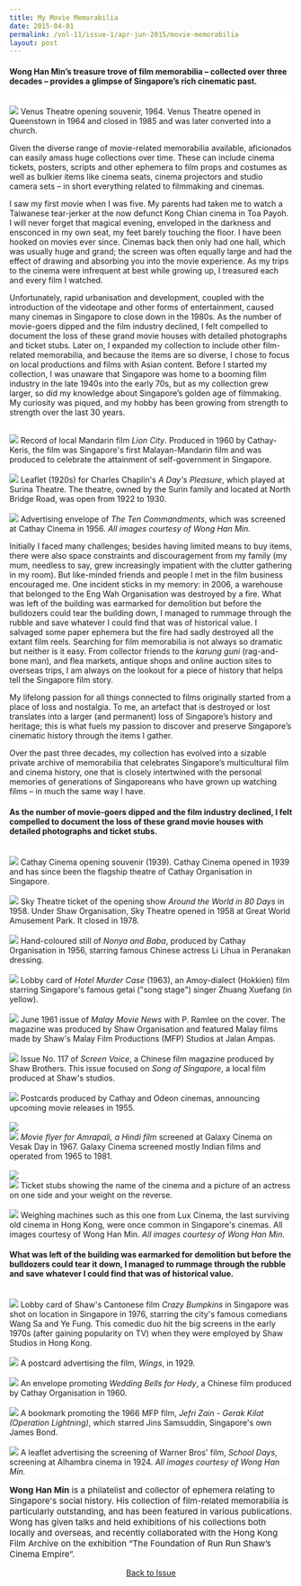 ```yaml
---
title: My Movie Memorabilia
date: 2015-04-01
permalink: /vol-11/issue-1/apr-jun-2015/movie-memorabilia
layout: post
---
```

#### **Wong Han Min**’s treasure trove of film memorabilia – collected over three decades – provides a glimpse of Singapore’s rich cinematic past.

<div style="background-color: white;">
<br/>
<img src="/images/vol-11-issue-1/moviememorabilia/Venus_Theatre.jpg">
Venus Theatre opening souvenir, 1964. Venus Theatre opened in Queenstown in 1964 and closed in 1985 and was later converted into a church.
</div>

Given the diverse range of movie-related memorabilia available, aficionados can easily amass huge collections over time. These can include cinema tickets, posters, scripts and other ephemera to film props and costumes as well as bulkier items like cinema seats, cinema projectors and studio camera sets – in short everything related to filmmaking and cinemas. 

I saw my first movie when I was five. My parents had taken me to watch a Taiwanese tear-jerker at the now defunct Kong Chian cinema in Toa Payoh. I will never forget that magical evening, enveloped in the darkness and ensconced in my own seat, my feet barely touching the floor. I have been hooked on movies ever since. Cinemas back then only had one hall, which was usually huge and grand; the screen was often equally large and had the effect of drawing and absorbing you into the movie experience. As my trips to the cinema were infrequent at best while growing up, I treasured each and every film I watched. 

Unfortunately, rapid urbanisation and development, coupled with the introduction of the videotape and other forms of entertainment, caused many cinemas in Singapore to close down in the 1980s. As the number of movie-goers dipped and the film industry declined, I felt compelled to document the loss of these grand movie houses with detailed photographs and ticket stubs. Later on, I expanded my collection to include other film-related memorabilia, and because the items are so diverse, I chose to focus on local productions and films with Asian content. Before I started my collection, I was unaware that Singapore was home to a booming film industry in the late 1940s into the early 70s, but as my collection grew larger, so did my knowledge about Singapore’s golden age of filmmaking. My curiosity was piqued, and my hobby has been growing from strength to strength over the last 30 years. 

<div style="background-color: white;">
<br/>
<img src="/images/vol-11-issue-1/moviememorabilia/Lion_City.jpg">
Record of local Mandarin film <i>Lion City</i>. Produced in 1960 by Cathay-Keris, the film was Singapore's first Malayan-Mandarin film and was produced to celebrate the attainment of self-government in Singapore.
</div>

<div style="background-color: white;">
<br/>
<img src="/images/vol-11-issue-1/moviememorabilia/Leaflet.jpg">
Leaflet (1920s) for Charles Chaplin's <i>A Day's Pleasure</i>, which played at Surina Theatre. The theatre, owned by the Surin family and located at North Bridge Road, was open from 1922 to 1930. 
</div>

<div style="background-color: white;">
<br/>
<img src="/images/vol-11-issue-1/moviememorabilia/The_Ten_Commandments.jpg">
Advertising envelope of <i>The Ten Commandments</i>, which was screened at Cathay Cinema in 1956. <i>All images courtesy of Wong Han Min.</i>
</div>


Initially I faced many challenges; besides having limited means to buy items, there were also space constraints and discouragement from my family (my mum, needless to say, grew increasingly impatient with the clutter gathering in my room). But like-minded friends and people I met in the film business encouraged me. One incident sticks in my memory: in 2006, a warehouse that belonged to the Eng Wah Organisation was destroyed by a fire. What was left of the building was earmarked for demolition but before the bulldozers could tear the building down, I managed to rummage through the rubble and save whatever I could find that was of historical value. I salvaged some paper ephemera but the fire had sadly destroyed all the extant film reels. Searching for film memorabilia is not always so dramatic but neither is it easy. From collector friends to the <i>karung guni</i> (rag-and-bone man), and flea markets, antique shops and online auction sites to overseas trips, I am always on the lookout for a piece of history that helps tell the Singapore film story. 

My lifelong passion for all things connected to films originally started from a place of loss and nostalgia. To me, an artefact that is destroyed or lost translates into a larger (and permanent) loss of Singapore’s history and heritage; this is what fuels my passion to discover and preserve Singapore’s cinematic history through the items I gather. 

Over the past three decades, my collection has evolved into a sizable private archive of memorabilia that celebrates Singapore’s multicultural film and cinema history, one that is closely intertwined with the personal memories of generations of Singaporeans who have grown up watching films – in much the same way I have.

#### **As the number of movie-goers dipped and the film industry declined, I felt compelled to document the loss of these grand movie houses with detailed photographs and ticket stubs.**

<div style="background-color: white;">
<br/>
<img src="/images/vol-11-issue-1/moviememorabilia/cathay_re.jpg">
Cathay Cinema opening souvenir (1939). Cathay Cinema opened in 1939 and has since been the flagship theatre of Cathay Organisation in Singapore. 
</div>

<div style="background-color: white;">
<br/>
<img src="/images/vol-11-issue-1/moviememorabilia/Sky_Theatre_re.jpg">
Sky Theatre ticket of the opening show <i>Around the World in 80 Days</i> in 1958. Under Shaw Organisation, Sky Theatre opened in 1958 at Great World Amusement Park. It closed in 1978.
</div>

<div style="background-color: white;">
<br/>
<img src="/images/vol-11-issue-1/moviememorabilia/Nonya_and_Baba_re.jpg">
Hand-coloured still of <i>Nonya and Baba</i>, produced by Cathay Organisation in 1956, starring famous Chinese actress Li Lihua in Peranakan dressing. 
</div>

<div style="background-color: white;">
<br/>
<img src="/images/vol-11-issue-1/moviememorabilia/Hotel_Murder_Case.jpg">
Lobby card of <i>Hotel Murder Case</i> (1963), an Amoy-dialect (Hokkien) film starring Singapore's famous getai ("song stage") singer Zhuang Xuefang (in yellow).
</div>
	
<div style="background-color: white;">
<br/>
<img src="/images/vol-11-issue-1/moviememorabilia/Malay_Movie_New_re.jpg">
June 1961 issue of <i>Malay Movie News</i> with P. Ramlee on the cover. The magazine was produced by Shaw Organisation and featured Malay films made by Shaw's Malay Film Productions (MFP) Studios at Jalan Ampas.
</div>
	

<div style="background-color: white;">
<br/>
<img src="/images/vol-11-issue-1/moviememorabilia/Screen_Voice_re.jpg">
Issue No. 117 of <i>Screen Voice</i>, a Chinese film magazine produced by Shaw Brothers. This issue focused on <i>Song of Singapore</i>, a local film produced at Shaw's studios.
</div>

<div style="background-color: white;">
<br/>
<img src="/images/vol-11-issue-1/moviememorabilia/Postcards.jpg">
Postcards produced by Cathay and Odeon cinemas, announcing upcoming movie releases in 1955.
</div>

<br/>
<img src="/images/vol-11-issue-1/moviememorabilia/Amrapali_re.jpg">
<div style="background-color: white;">
<img src="/images/vol-11-issue-1/moviememorabilia/Amrapali1_re.jpg">
<i>Movie flyer for Amrapali, a Hindi film</i> screened at Galaxy Cinema on Vesak Day in 1967. Galaxy Cinema screened mostly Indian films and operated from 1965 to 1981.
</div>

<br/>
<img src="/images/vol-11-issue-1/moviememorabilia/ticket_stubs.jpg">
<div style="background-color: white;">
<img src="/images/vol-11-issue-1/moviememorabilia/ticket_stubs1.jpg">
Ticket stubs showing the name of the cinema and a picture of an actress on one side and your weight on the reverse. 
</div>

<div style="background-color: white;">
<br/>
<img src="/images/vol-11-issue-1/moviememorabilia/Weighing_machines_re.jpg">
Weighing machines such as this one from Lux Cinema, the last surviving old cinema in Hong Kong, were once common in Singapore's cinemas. All images courtesy of Wong Han Min. <i>All images courtesy of Wong Han Min.</i>
</div>

#### **What was left of the building was earmarked for demolition but before the bulldozers could tear it down, I managed to rummage through the rubble and save whatever I could find that was of historical value.**


<div style="background-color: white;">
<br/>
<img src="/images/vol-11-issue-1/moviememorabilia/Crazy_Bumpkins.jpg">
Lobby card of Shaw's Cantonese film <i>Crazy Bumpkins</i> in Singapore was shot on location in Singapore in 1976, starring the city's famous comedians Wang Sa and Ye Fung. This comedic duo hit the big screens in the early 1970s (after gaining popularity on TV) when they were employed by Shaw Studios in Hong Kong.
</div>

<div style="background-color: white;">
<br/>
<img src="/images/vol-11-issue-1/moviememorabilia/Wings_re.jpg">
A postcard advertising the film, <i>Wings</i>, in 1929.
</div>


<div style="background-color: white;">
<br/>
<img src="/images/vol-11-issue-1/moviememorabilia/Wedding_Bells.jpg">
An envelope promoting <i>Wedding Bells for Hedy</i>, a Chinese film produced by Cathay Organisation in 1960.
</div>

<div style="background-color: white;">
<br/>
<img src="/images/vol-11-issue-1/moviememorabilia/Gerak_Kilat_re.jpg">
A bookmark promoting the 1966 MFP film, <i>Jefri Zain - Gerak Kilat (Operation Lightning)</i>, which starred Jins Samsuddin, Singapore's own James Bond.
</div>

<div style="background-color: white;">
<br/>
<img src="/images/vol-11-issue-1/moviememorabilia/School_Days.jpg">
A leaflet advertising the screening of Warner Bros' film, <i>School Days</i>, screening at Alhambra cinema in 1924. <i>All images courtesy of Wong Han Min.</i>
</div>

<p style="font-size:15px;"><b>Wong Han Min</b> is a philatelist and collector of ephemera relating to Singapore's social history. His collection of film-related memorabilia is particularly outstanding, and has been featured in various publications. Wong has given talks and held exhibitions of his collections both locally and overseas, and recently collaborated with the Hong Kong Film Archive on the exhibition “The Foundation of Run Run Shaw’s Cinema Empire”.</p>

<a href="https://biblioasia.nlb.gov.sg/vol-11/issue-1/Apr-jun-2015/"><center>Back to Issue</center></a>